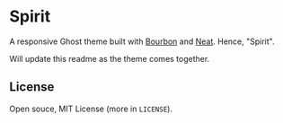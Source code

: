 # Spirit

A responsive Ghost theme built with [Bourbon](https://github.com/thoughtbot/bourbon) and [Neat](https://github.com/thoughtbot/neat). Hence, "Spirit".

Will update this readme as the theme comes together.

## License

Open souce, MIT License (more in `LICENSE`).